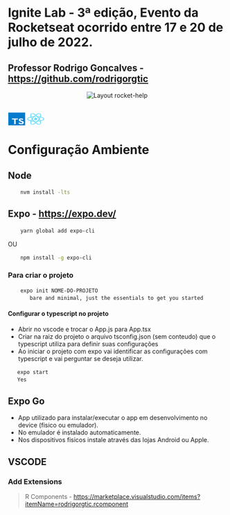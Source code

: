 
# Ignite Lab - 3ª edição, Evento da Rocketseat ocorrido entre 17 e 20 de julho de 2022.
## Professor Rodrigo Goncalves - https://github.com/rodrigorgtic

<p align="center">
  <img src="https://github.com/rdgmart/Test/blob/develop/react-native/rocket-help/src/assets/layout-rocket-help.png" width="700" alt="Layout rocket-help">
</p>

<div style="display: inline_block"><br>
  <img align="center" alt="Rdgmart-Ts" height="30" width="40" src="https://raw.githubusercontent.com/devicons/devicon/master/icons/typescript/typescript-plain.svg">
  <img align="center" alt="Rdgmart-React" height="30" width="40" src="https://raw.githubusercontent.com/devicons/devicon/master/icons/react/react-original.svg">
</div>


# Configuração Ambiente
## Node
```bash
    nvm install -lts
```

## Expo - https://expo.dev/
```bash
    yarn global add expo-cli 
```

 OU
        
```bash         
    npm install -g expo-cli
```

### Para criar o projeto
```bash
    expo init NOME-DO-PROJETO
       bare and minimal, just the essentials to get you started
```

#### Configurar o typescript no projeto
- Abrir no vscode e trocar o App.js para App.tsx
- Criar na raiz do projeto o arquivo tsconfig.json (sem conteudo) que o typescript utiliza para definir suas configurações
- Ao iniciar o projeto com expo vai identificar as configurações com typescript e vai perguntar se deseja utilizar.
```bash
   expo start
   Yes
```

## Expo Go
- App utilizado para instalar/executar o app em desenvolvimento no device (fisico ou emulador). 
- No emulador é instalado automaticamente.
- Nos dispositivos fisicos instale através das lojas Android ou Apple.

## VSCODE
### Add Extensions
> R Components - https://marketplace.visualstudio.com/items?itemName=rodrigorgtic.rcomponent
